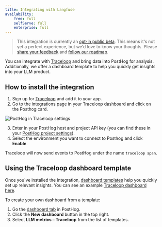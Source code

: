 ```yaml
---
title: Integrating with Langfuse
availability:
    free: full
    selfServe: full
    enterprise: full
---
```


> This integration is currently an [opt-in public beta](/docs/getting-started/enable-betas). This means it's not yet a perfect experience, but we'd love to know your thoughts. Please [share your feedback](http://app.posthog.com/home#supportModal) and [follow our roadmap](https://github.com/PostHog/posthog/issues/18547).

You can integrate with [Traceloop](https://www.traceloop.com/) and bring data into PostHog for analysis. Additionally, we offer a dashboard template to help you quickly get insights into your LLM product. 

## How to install the integration

1. Sign up for [Traceloop](https://www.traceloop.com/) and add it to your app.
2. Go to the [integrations page](https://app.traceloop.com/settings/integrations) in your Traceloop dashboard and click on the Posthog card.

![PostHog in Traceloop settings](https://res.cloudinary.com/dmukukwp6/image/upload/v1720097489/posthog.com/contents/posthog-traceloop.png)

3. Enter in your PostHog host and project API key (you can find these in your [PostHog project settings](https://us.posthog.com/settings/project)).
4. Select the environment you want to connect to Posthog and click **Enable**.

Traceloop will now send events to PostHog under the name `traceloop span`.

## Using the Traceloop dashboard template

Once you've installed the integration, [dashboard templates](/docs/product-analytics/dashboards) help you quickly set up relevant insights. You can see an example [Traceloop dashboard here](https://us.posthog.com/shared/tpX9kUd5BbGkdjxQE8YhCskNuYA7Jw).

To create your own dashboard from a template:

1. Go the [dashboard tab](https://us.posthog.com/dashboard) in PostHog.
2. Click the **New dashboard** button in the top right.
3. Select **LLM metrics – Traceloop** from the list of templates.

<ProductVideo
    videoLight= "https://res.cloudinary.com/dmukukwp6/video/upload/v1720101505/posthog.com/contents/traceloop-dashbooard-light.mp4" 
    videoDark= "https://res.cloudinary.com/dmukukwp6/video/upload/v1720101505/posthog.com/contents/traceloop-dark.mp4"
    alt="How to create traceloop dashboard from a template" 
    classes="rounded"
/>
